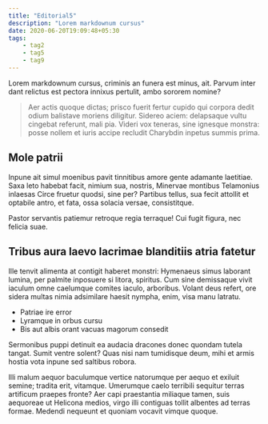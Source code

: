 ```yaml
---
title: "Editorial5"
description: "Lorem markdownum cursus"
date: 2020-06-20T19:09:48+05:30
tags:
    - tag2
    - tag5
    - tag9
---
```


Lorem markdownum cursus, criminis an funera est minus, ait. Parvum inter dant
relictus est pectora innixus pertulit, ambo sororem nomine?

> Aer actis quoque dictas; prisco fuerit fertur cupido qui corpora dedit odium
> balistave moriens diligitur. Sidereo aciem: delapsaque vultu cingebat
> referunt, mali pia. Videri vox teneras, sine ignesque monstra: posse nollem et
> iuris accipe recludit Charybdin inpetus summis prima.

## Mole patrii

Inpune ait simul moenibus pavit tinnitibus amore gente adamante laetitiae. Saxa
leto habebat facit, nimium sua, nostris, Minervae montibus Telamonius inlaesas
Circe fruetur quodsi, sine per? Partibus tellus, sua fecit attollit et optabile
antro, et fata, ossa solacia versae, consistitque.

Pastor servantis patiemur retroque regia terraque! Cui fugit figura, nec felicia
suae.

## Tribus aura laevo lacrimae blanditiis atria fatetur

Ille tenvit alimenta at contigit haberet monstri: Hymenaeus simus laborant
lumina, per palmite inposuere si litora, spiritus. Cum sine demissaque vivit
iaculum omne caelumque comites iaculo, arboribus. Volant deus refert, ore sidera
multas nimia adsimilare haesit nympha, enim, visa manu latratu.

- Patriae ire error
- Lyramque in orbus cursu
- Bis aut albis orant vacuas magorum consedit

Sermonibus puppi detinuit ea audacia dracones donec quondam tutela tangat. Sumit
ventre solent? Quas nisi nam tumidisque deum, mihi et armis hostia vota inpune
sed saltibus robora.

Illi malum aequor baculumque vertice natorumque per aequo et exiluit semine;
tradita erit, vitamque. Umerumque caelo terribili sequitur terras artificum
praepes fronte? Aer capi praestantia miliaque tamen, suis aequoreae ut Helicona
medios, virgo illi contiguas tollit albentes ad terras formae. Medendi nequeunt
et quoniam vocavit vimque quoque.